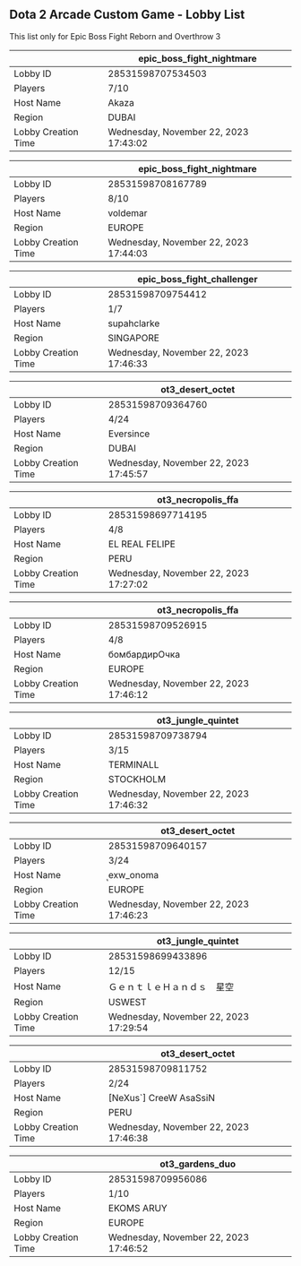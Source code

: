## Dota 2 Arcade Custom Game - Lobby List

This list only for Epic Boss Fight Reborn and Overthrow 3

|  | epic_boss_fight_nightmare |
| ------ | ------ |
| Lobby ID | 28531598707534503 |
| Players | 7/10 |
| Host Name | Akaza |
| Region | DUBAI |
| Lobby Creation Time | Wednesday, November 22, 2023 17:43:02 |


|  | epic_boss_fight_nightmare |
| ------ | ------ |
| Lobby ID | 28531598708167789 |
| Players | 8/10 |
| Host Name | voldemar |
| Region | EUROPE |
| Lobby Creation Time | Wednesday, November 22, 2023 17:44:03 |


|  | epic_boss_fight_challenger |
| ------ | ------ |
| Lobby ID | 28531598709754412 |
| Players | 1/7 |
| Host Name | supahclarke |
| Region | SINGAPORE |
| Lobby Creation Time | Wednesday, November 22, 2023 17:46:33 |


|  | ot3_desert_octet |
| ------ | ------ |
| Lobby ID | 28531598709364760 |
| Players | 4/24 |
| Host Name | Eversince |
| Region | DUBAI |
| Lobby Creation Time | Wednesday, November 22, 2023 17:45:57 |


|  | ot3_necropolis_ffa |
| ------ | ------ |
| Lobby ID | 28531598697714195 |
| Players | 4/8 |
| Host Name | EL REAL  FELIPE |
| Region | PERU |
| Lobby Creation Time | Wednesday, November 22, 2023 17:27:02 |


|  | ot3_necropolis_ffa |
| ------ | ------ |
| Lobby ID | 28531598709526915 |
| Players | 4/8 |
| Host Name | бомбардирОчка |
| Region | EUROPE |
| Lobby Creation Time | Wednesday, November 22, 2023 17:46:12 |


|  | ot3_jungle_quintet |
| ------ | ------ |
| Lobby ID | 28531598709738794 |
| Players | 3/15 |
| Host Name | TERMINALL |
| Region | STOCKHOLM |
| Lobby Creation Time | Wednesday, November 22, 2023 17:46:32 |


|  | ot3_desert_octet |
| ------ | ------ |
| Lobby ID | 28531598709640157 |
| Players | 3/24 |
| Host Name | ุexw_onoma |
| Region | EUROPE |
| Lobby Creation Time | Wednesday, November 22, 2023 17:46:23 |


|  | ot3_jungle_quintet |
| ------ | ------ |
| Lobby ID | 28531598699433896 |
| Players | 12/15 |
| Host Name | ＧｅｎｔｌｅＨａｎｄｓ　星​空 |
| Region | USWEST |
| Lobby Creation Time | Wednesday, November 22, 2023 17:29:54 |


|  | ot3_desert_octet |
| ------ | ------ |
| Lobby ID | 28531598709811752 |
| Players | 2/24 |
| Host Name | [NeXus`] CreeW AsaSsiN |
| Region | PERU |
| Lobby Creation Time | Wednesday, November 22, 2023 17:46:38 |


|  | ot3_gardens_duo |
| ------ | ------ |
| Lobby ID | 28531598709956086 |
| Players | 1/10 |
| Host Name | EKOMS ARUY |
| Region | EUROPE |
| Lobby Creation Time | Wednesday, November 22, 2023 17:46:52 |


